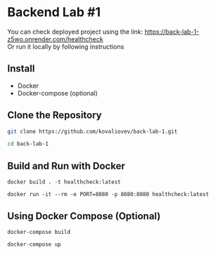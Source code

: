 # Backend Lab #1

You can check deployed project using the link: https://back-lab-1-z5wo.onrender.com/healthcheck   
Or run it locally by following instructions

## Install
- Docker
- Docker-compose (optional)

## Clone the Repository
```bash
git clone https://github.com/kovaliovev/back-lab-1.git
```
```bash
cd back-lab-1
```

## Build and Run with Docker
```docker
docker build . -t healthcheck:latest
```
```docker
docker run -it --rm -e PORT=8080 -p 8080:8080 healthcheck:latest
```

## Using Docker Compose (Optional)
```docker
docker-compose build
```
```docker
docker-compose up
```
